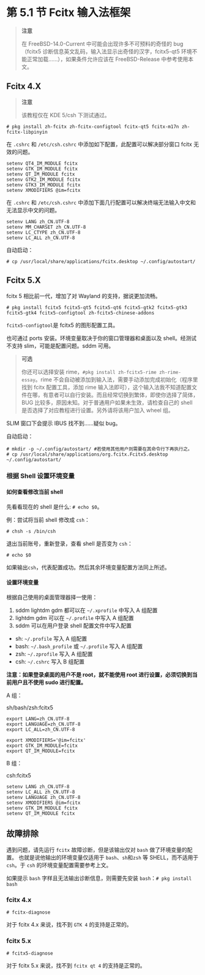 # 第 5.1 节 Fcitx 输入法框架

> **注意**
>
> 在 FreeBSD-14.0-Current 中可能会出现许多不可预料的奇怪的 bug（fcitx5 诊断信息英文乱码，输入法显示出奇怪的汉字，fcitx5-qt5 环境不能正常加载……），如果条件允许应该在 FreeBSD-Release 中参考使用本文。

## Fcitx 4.X

> **注意**
>
> 该教程仅在 KDE 5/csh 下测试通过。

`# pkg install zh-fcitx zh-fcitx-configtool fcitx-qt5 fcitx-m17n zh-fcitx-libpinyin`

在 `.cshrc` 和 `/etc/csh.cshrc` 中添加如下配置，此配置可以解决部分窗口 fcitx 无效的问题。

```shell-session
setenv QT4_IM_MODULE fcitx
setenv GTK_IM_MODULE fcitx
setenv QT_IM_MODULE fcitx
setenv GTK2_IM_MODULE fcitx
setenv GTK3_IM_MODULE fcitx
setenv XMODIFIERS @im=fcitx
```

在 `.cshrc` 和 `/etc/csh.cshrc` 中添加下面几行配置可以解决终端无法输入中文和无法显示中文的问题。

```shell-session
setenv LANG zh_CN.UTF-8
setenv MM_CHARSET zh_CN.UTF-8
setenv LC_CTYPE zh_CN.UTF-8
setenv LC_ALL zh_CN.UTF-8
```

自动启动：

`# cp /usr/local/share/applications/fcitx.desktop ~/.config/autostart/`

## Fcitx 5.X

fcitx 5 相比前一代，增加了对 Wayland 的支持，据说更加流畅。

```shell-session
# pkg install fcitx5 fcitx5-qt5 fcitx5-qt6 fcitx5-gtk2 fcitx5-gtk3 fcitx5-gtk4 fcitx5-configtool zh-fcitx5-chinese-addons
```

`fcitx5-configtool`是 fcitx5 的图形配置工具。

也可通过 ports 安装。环境变量取决于你的窗口管理器和桌面以及 shell。经测试不支持 slim，可能是配置问题。sddm 可用。

> **可选**
>
> 你还可以选择安装 rime，`#pkg install zh-fcitx5-rime zh-rime-essay`。rime 不会自动被添加到输入法，需要手动添加完成初始化（程序里找到 fcitx 配置工具，添加 rime 输入法即可），这个输入法我不知道配置文件在哪，有意者可以自行安装。而且经常切换到繁体，即使你选择了简体，BUG 比较多，原因未知。对于普通用户如果未生效，请检查自己的 shell 是否选择了对应教程进行设置。另外请将该用户加入 wheel 组。

SLIM 窗口下会提示 IBUS 找不到……疑似 bug。

自动启动：

```shell-session
# mkdir -p ~/.config/autostart/ #若使用其他用户则需要在其命令行下再执行之。
# cp /usr/local/share/applications/org.fcitx.Fcitx5.desktop ~/.config/autostart/
```

### 根据 Shell 设置环境变量

#### 如何查看修改当前 shell

先看看现在的 shell 是什么: `# echo $0`。

例：尝试将当前 shell 修改成 `csh`：

```shell-session
# chsh -s /bin/csh
```

退出当前账号，重新登录，查看 shell 是否变为 `csh`：

```shell-session
# echo $0
```

如果输出`csh`，代表配置成功。然后其余环境变量配置方法同上所述。

#### 设置环境变量

根据自己使用的桌面管理器择一使用：

1. sddm lightdm gdm 都可以在 `~/.xprofile` 中写入 A 组配置
2. lightdm gdm 可以在 `~/.profile` 中写入 A 组配置
3. sddm 可以在用户登录 shell 配置文件中写入配置

- sh: `~/.profile` 写入 A 组配置
- bash: `~/.bash_profile` 或 `~/.profile` 写入 A 组配置
- zsh: `~/.zprofile` 写入 A 组配置
- csh: `~/.cshrc` 写入 B 组配置

**注意：如果登录桌面的用户不是 root，就不能使用 root 进行设置，必须切换到当前用户且不使用 sudo 进行配置。**

A 组：

sh/bash/zsh:fcitx5

```shell-session
export LANG=zh_CN.UTF-8
export LANGUAGE=zh_CN.UTF-8
export LC_ALL=zh_CN.UTF-8

export XMODIFIERS='@im=fcitx'
export GTK_IM_MODULE=fcitx
export QT_IM_MODULE=fcitx
```

B 组：

csh:fcitx5

```shell-session
setenv LANG zh_CN.UTF-8
setenv LC_ALL zh_CN.UTF-8
setenv LANGUAGE zh_CN.UTF-8
setenv XMODIFIERS @im=fcitx
setenv GTK_IM_MODULE fcitx
setenv QT_IM_MODULE fcitx
```

## 故障排除

遇到问题，请先运行 `fcitx` 故障诊断，但是该输出仅对 `bash` 做了环境变量的配置。 也就是说他输出的环境变量仅适用于 `bash`、`sh`和`zsh` 等 SHELL，而不适用于 `csh`。于 `csh` 的环境变量配置需要参考上文。

如果提示 `bash` 字样且无法输出诊断信息，则需要先安装 `bash`：`# pkg install bash`

### fcitx 4.x

```shell-session
# fcitx-diagnose
```

对于 fcitx 4.x 来说，找不到 `GTK 4` 的支持是正常的。

### fcitx 5.x

```shell-session
# fcitx5-diagnose
```

对于 fcitx 5.x 来说，找不到 `fcitx qt 4` 的支持是正常的。


